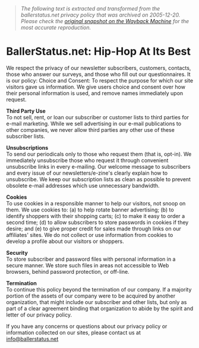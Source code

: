 > *The following text is extracted and transformed from the ballerstatus.net privacy policy that was archived on 2005-12-20. Please check the [original snapshot on the Wayback Machine](https://web.archive.org/web/20051220222346id_/http%3A//www.ballerstatus.net/default/id/privacypolicy) for the most accurate reproduction.*

# BallerStatus.net: Hip-Hop At Its Best

We respect the privacy of our newsletter subscribers, customers, contacts, those who answer our surveys, and those who fill out our questionnaires. It is our policy: Choice and Consent: To respect the purpose for which our site visitors gave us information. We give users choice and consent over how their personal information is used, and remove names immediately upon request.

**Third Party Use**  
To not sell, rent, or loan our subscriber or customer lists to third parties for e-mail marketing. While we sell advertising in our e-mail publications to other companies, we never allow third parties any other use of these subscriber lists.

**Unsubscriptions**  
To send our periodicals only to those who request them (that is, opt-in). We immediately unsubscribe those who request it through convenient unsubscribe links in every e-mailing. Our welcome message to subscribers and every issue of our newsletters/e-zine's clearly explain how to unsubscribe. We keep our subscription lists as clean as possible to prevent obsolete e-mail addresses which use unnecessary bandwidth.

**Cookies**  
To use cookies in a responsible manner to help our visitors, not snoop on them. We use cookies to: (a) to help rotate banner advertising; (b) to identify shoppers with their shopping carts; (c) to make it easy to order a second time; (d) to allow subscribers to store passwords in cookies if they desire; and (e) to give proper credit for sales made through links on our affiliates' sites. We do not collect or use information from cookies to develop a profile about our visitors or shoppers.

**Security**  
To store subscriber and password files with personal information in a secure manner. We store such files in areas not accessible to Web browsers, behind password protection, or off-line.

**Termination**  
To continue this policy beyond the termination of our company. If a majority portion of the assets of our company were to be acquired by another organization, that might include our subscriber and other lists, but only as part of a clear agreement binding that organization to abide by the spirit and letter of our privacy policy.

If you have any concerns or questions about our privacy policy or information collected on our sites, please contact us at [info@ballerstatus.net](mailto:info@ballerstatus.net)
